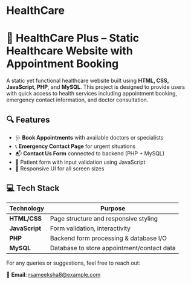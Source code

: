 # HealthCare

# 🏥 HealthCare Plus – Static Healthcare Website with Appointment Booking

A static yet functional healthcare website built using **HTML, CSS, JavaScript, PHP**, and **MySQL**. This project is designed to provide users with quick access to health services including appointment booking, emergency contact information, and doctor consultation.

## 🔍 Features

- 🩺 **Book Appointments** with available doctors or specialists  
- 📞 **Emergency Contact Page** for urgent situations  
- 📬 **Contact Us Form** connected to backend (PHP + MySQL)  
- 🧾 Patient form with input validation using JavaScript  
- 💬 Responsive UI for all screen sizes  

## 💻 Tech Stack

| Technology   | Purpose                                |
|--------------|----------------------------------------|
| **HTML/CSS** | Page structure and responsive styling  |
| **JavaScript** | Form validation, interactivity        |
| **PHP**      | Backend form processing & database I/O |
| **MySQL**    | Database to store appointment/contact data |


For any queries or suggestions, feel free to reach out:

📩 **Email**: rsameeksha8@example.com  

